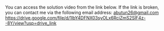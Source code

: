 You can access the solution video from the link below.
If the link is broken, you can contact me via the following email address: abutun26@gmail.com
https://drive.google.com/file/d/1lbY4DFNX03syOLx6RciZmS2SlF4z--8Y/view?usp=drive_link
